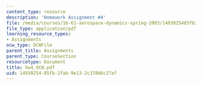 ```yaml
---
content_type: resource
description: 'Homework Assignment #4'
file: /media/courses/16-61-aerospace-dynamics-spring-2003/1493025485fb2fab9e132c37866c27af_hw4_OCW.pdf
file_type: application/pdf
learning_resource_types:
- Assignments
ocw_type: OCWFile
parent_title: Assignments
parent_type: CourseSection
resourcetype: Document
title: hw4_OCW.pdf
uid: 14930254-85fb-2fab-9e13-2c37866c27af
---
```

